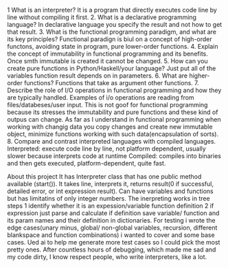 1 What is an interpreter? It is a program that directly executes code line by line without compiling it first.
2. What is a declarative programming language? In declarative language you specify the result and not how to get that result.
3. What is the functional programming paradigm, and what are its key principles? Functional paradign is biul on a concept of high-order functons, avoiding state in program, pure lower-order functions.
4. Explain the concept of immutability in functional programming and its benefits. Once smth immutable is created it cannot be changed.
5. How can you create pure functions in Python/Haskell/your language? Just put all of the variables function result depends on in parameters.
6. What are higher-order functions? Functions that take as argument other functions.
7. Describe the role of I/O operations in functional programming and how they are typically 
handled. Examples of i/o operations are reading from files/databeses/user input. This is not goof for functional programming because its stresses the immutability and pure functions and these kind of outpus can change. As far as I understand in functional programming when working with changig data you copy changes and create new immutable object, minimize functions working with such data(encapsulation of sorts).
8. Compare and contrast interpreted languages with compiled languages. Interpreted: execute code line by line, not platform dependent, usually slower because interprets code at runtime Compiled: compiles into binaries and then gets executed, platform-dependent, quite fast.

About this project
It has Interpreter class that has one public method available (start()). It takes line, interprets it, returns result(0 if successful, detailed error, or int expression result). Can have variables and functions but has limitatins of only integer numbers. The inerpreting works in tree steps 1 identify whether it is an expession/variable function definition 2 if expression just parse and calculate if definition save variable/ function and its param names and their definition in dictionaries. 
For testing i wrote the edge cases(unary minus, global/ non-global variables, recursion, different blankspace and function combinations) i wanted to cover and some base cases. Ued ai to help me generate more test cases so I could pick the most pretty ones.
After countless hours of debugging, which made me sad and my code dirty, I know respect people, who write interpreters, like a lot.
